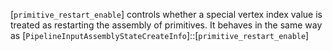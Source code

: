 [`primitive_restart_enable`] controls whether a special vertex index
value is treated as restarting the assembly of primitives.
It behaves in the same way as
[`PipelineInputAssemblyStateCreateInfo`]::[`primitive_restart_enable`]